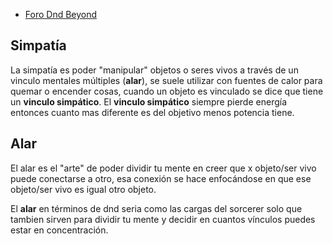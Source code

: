 
- [Foro Dnd Beyond](https://www.dndbeyond.com/forums/dungeons-dragons-discussion/homebrew-house-rules/6500-sympathy-name-of-the-wind-magic-advice)

## Simpatía
La simpatía es poder "manipular" objetos o seres vivos a través de un vinculo mentales múltiples (**alar**), se suele utilizar con fuentes de calor para quemar o encender cosas, cuando un objeto es vinculado se dice que tiene un **vinculo simpático**. El **vinculo simpático** siempre pierde energía entonces cuanto mas diferente es del objetivo menos potencia tiene.

## Alar
El alar es el "arte" de poder dividir tu mente en creer que x objeto/ser vivo puede conectarse a otro, esa conexión se hace enfocándose en que ese objeto/ser vivo es igual otro objeto.

El **alar** en términos de dnd seria como las cargas del sorcerer solo que tambien sirven para dividir tu mente y decidir en cuantos vínculos puedes estar en concentración.